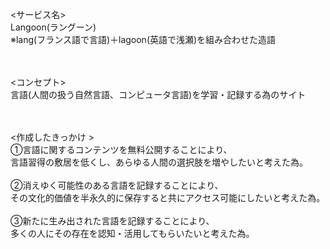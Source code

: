 <サービス名><br>
Langoon(ラングーン)<br>
※lang(フランス語で言語)＋lagoon(英語で浅瀬)を組み合わせた造語<br>
<br>
<br>

<コンセプト>  
言語(人間の扱う自然言語、コンピュータ言語)を学習・記録する為のサイト  
<br>
<br>

<作成したきっかけ >  
①言語に関するコンテンツを無料公開することにより、  
 言語習得の敷居を低くし、あらゆる人間の選択肢を増やしたいと考えた為。  
 <br>
②消えゆく可能性のある言語を記録することにより、  
 その文化的価値を半永久的に保存すると共にアクセス可能にしたいと考えた為。  
 <br>
③新たに生み出された言語を記録することにより、  
 多くの人にその存在を認知・活用してもらいたいと考えた為。  
<br>
